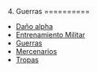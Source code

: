 
4. Guerras
==========

- [Daño alpha](./Daño-alpha.md)
- [Entrenamiento Militar](./Entrenamiento-Militar.md)
- [Guerras](./Guerras.md)
- [Mercenarios](./Mercenarios.md)
- [Tropas](./Tropas.md)
